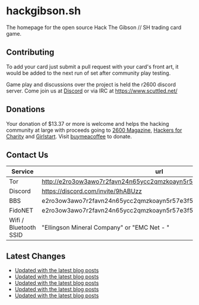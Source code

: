 # hackgibson.sh
The homepage for the open source Hack The Gibson // SH trading card game.


## Contributing

To add your card just submit a pull request with your card's front art, it would be added to the next run of set after community play testing.

Game play and discussions over the project is held the r2600 discord server. Come join us at [Discord](https://discord.com/invite/9hABUzz) or via IRC at https://www.scuttled.net/


## Donations

Your donation of $13.37 or more is welcome and helps the hacking community at large with proceeds going to [2600 Magazine](https://2600.com/), [Hackers for Charity](https://hackersforcharity.org) and [Girlstart](https://girlstart.org).  Visit [buymeacoffee](https://www.buymeacoffee.com/hackgibson.sh) to donate.


## Contact Us

Service | url
-|-
Tor | http://e2ro3ow3awo7r2favn24n65ycc2qmzkoayn5r57e3f56nvjwdcgg32ad.onion
Discord | https://discord.com/invite/9hABUzz
BBS | e2ro3ow3awo7r2favn24n65ycc2qmzkoayn5r57e3f56nvjwdcgg32ad.onion:23
FidoNET | e2ro3ow3awo7r2favn24n65ycc2qmzkoayn5r57e3f56nvjwdcgg32ad.onion:24554
Wifi / Bluetooth SSID | "Ellingson Mineral Company" or "EMC Net - <fidonet address>"

## Latest Changes
<!-- BLOG-POST-LIST:START -->
- [Updated with the latest blog posts](https://github.com/DFW2600/hackgibson.sh/commit/14bea82116465800519a2c2ee1a24c8c5e636aae)
- [Updated with the latest blog posts](https://github.com/DFW2600/hackgibson.sh/commit/5da3593091be3e94a064d5528cf78e7432deaad6)
- [Updated with the latest blog posts](https://github.com/DFW2600/hackgibson.sh/commit/7d653bee1a9ae224a013e431beddc0e6158e9da2)
- [Updated with the latest blog posts](https://github.com/DFW2600/hackgibson.sh/commit/3819353f6c847ca0c9474adf56abbf9c7b4834b1)
- [Updated with the latest blog posts](https://github.com/DFW2600/hackgibson.sh/commit/f7766b37e88d380b024f1d6569eaec7de5e024b6)
<!-- BLOG-POST-LIST:END -->
